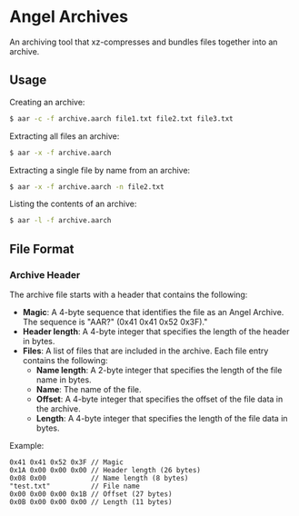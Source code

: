 # Angel Archives

An archiving tool that xz-compresses and bundles files together into an archive.

## Usage

Creating an archive:

```bash
$ aar -c -f archive.aarch file1.txt file2.txt file3.txt
```

Extracting all files an archive:

```bash
$ aar -x -f archive.aarch
```

Extracting a single file by name from an archive:

```bash
$ aar -x -f archive.aarch -n file2.txt
```

Listing the contents of an archive:

```bash
$ aar -l -f archive.aarch
```

## File Format

### Archive Header

The archive file starts with a header that contains the following:

- **Magic**: A 4-byte sequence that identifies the file as an Angel Archive. The sequence is "AAR?" (0x41 0x41 0x52 0x3F)."
- **Header length**: A 4-byte integer that specifies the length of the header in bytes.
- **Files**: A list of files that are included in the archive. Each file entry contains the following:
  - **Name length**: A 2-byte integer that specifies the length of the file name in bytes.
  - **Name**: The name of the file.
  - **Offset**: A 4-byte integer that specifies the offset of the file data in the archive.
  - **Length**: A 4-byte integer that specifies the length of the file data in bytes.

Example:

```
0x41 0x41 0x52 0x3F // Magic
0x1A 0x00 0x00 0x00 // Header length (26 bytes)
0x08 0x00           // Name length (8 bytes)
"test.txt"          // File name
0x00 0x00 0x00 0x1B // Offset (27 bytes)
0x0B 0x00 0x00 0x00 // Length (11 bytes)
```

